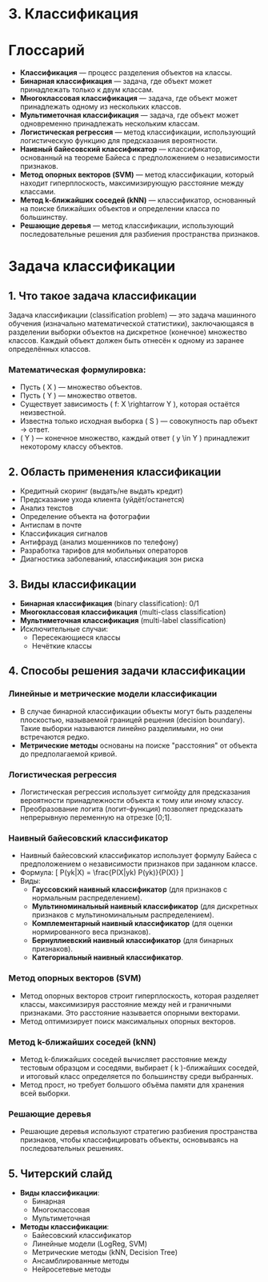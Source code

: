 # 3. Классификация
# Глоссарий

- **Классификация** — процесс разделения объектов на классы.
- **Бинарная классификация** — задача, где объект может принадлежать только к двум классам.
- **Многоклассовая классификация** — задача, где объект может принадлежать одному из нескольких классов.
- **Мультиметочная классификация** — задача, где объект может одновременно принадлежать нескольким классам.
- **Логистическая регрессия** — метод классификации, использующий логистическую функцию для предсказания вероятности.
- **Наивный байесовский классификатор** — классификатор, основанный на теореме Байеса с предположением о независимости признаков.
- **Метод опорных векторов (SVM)** — метод классификации, который находит гиперплоскость, максимизирующую расстояние между классами.
- **Метод k-ближайших соседей (kNN)** — классификатор, основанный на поиске ближайших объектов и определении класса по большинству.
- **Решающие деревья** — метод классификации, использующий последовательные решения для разбиения пространства признаков.

# Задача классификации

## 1. Что такое задача классификации
Задача классификации (classification problem) — это задача машинного обучения (изначально математической статистики), заключающаяся в разделении выборки объектов на дискретное (конечное) множество классов. Каждый объект должен быть отнесён к одному из заранее определённых классов.

### Математическая формулировка:
- Пусть \( X \) — множество объектов.
- Пусть \( Y \) — множество ответов.
- Существует зависимость \( f: X \rightarrow Y \), которая остаётся неизвестной.
- Известна только исходная выборка \( S \) — совокупность пар объект → ответ.
- \( Y \) — конечное множество, каждый ответ \( y \in Y \) принадлежит некоторому классу объектов.

## 2. Область применения классификации
- Кредитный скоринг (выдать/не выдать кредит)
- Предсказание ухода клиента (уйдёт/останется)
- Анализ текстов
- Определение объекта на фотографии
- Антиспам в почте
- Классификация сигналов
- Антифрауд (анализ мошенников по телефону)
- Разработка тарифов для мобильных операторов
- Диагностика заболеваний, классификация зон риска

## 3. Виды классификации
- **Бинарная классификация** (binary classification): 0/1
- **Многоклассовая классификация** (multi-class classification)
- **Мультиметочная классификация** (multi-label classification)
- Исключительные случаи:
  - Пересекающиеся классы
  - Нечёткие классы

## 4. Способы решения задачи классификации

### Линейные и метрические модели классификации
- В случае бинарной классификации объекты могут быть разделены плоскостью, называемой границей решения (decision boundary). Такие выборки называются линейно разделимыми, но они встречаются редко.
- **Метрические методы** основаны на поиске "расстояния" от объекта до предполагаемой кривой.

### Логистическая регрессия
- Логистическая регрессия использует сигмойду для предсказания вероятности принадлежности объекта к тому или иному классу.
- Преобразование логита (логит-функция) позволяет предсказать непрерывную переменную на отрезке \[0;1\].

### Наивный байесовский классификатор
- Наивный байесовский классификатор использует формулу Байеса с предположением о независимости признаков при заданном классе.
- Формула: 
  \[
  P(yk|X) = \frac{P(X|yk) P(yk)}{P(X)}
  \]
- Виды:
  - **Гауссовский наивный классификатор** (для признаков с нормальным распределением).
  - **Мультиноминальный наивный классификатор** (для дискретных признаков с мультиноминальным распределением).
  - **Комплементарный наивный классификатор** (для оценки нормированного веса признаков).
  - **Бернуллиевский наивный классификатор** (для бинарных признаков).
  - **Категориальный наивный классификатор**.

### Метод опорных векторов (SVM)
- Метод опорных векторов строит гиперплоскость, которая разделяет классы, максимизируя расстояние между ней и граничными признаками. Это расстояние называется опорными векторами.
- Метод оптимизирует поиск максимальных опорных векторов.

### Метод k-ближайших соседей (kNN)
- Метод k-ближайших соседей вычисляет расстояние между тестовым образцом и соседями, выбирает \( k \)-ближайших соседей, и итоговый класс определяется по большинству среди выбранных.
- Метод прост, но требует большого объёма памяти для хранения всей выборки.

### Решающие деревья
- Решающие деревья используют стратегию разбиения пространства признаков, чтобы классифицировать объекты, основываясь на последовательных решениях.

## 5. Читерский слайд
- **Виды классификации**:
  - Бинарная
  - Многоклассовая
  - Мультиметочная
- **Методы классификации**:
  - Байесовский классификатор
  - Линейные модели (LogReg, SVM)
  - Метрические методы (kNN, Decision Tree)
  - Ансамблированные методы
  - Нейросетевые методы
